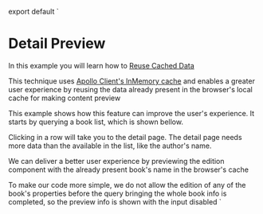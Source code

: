 export default `
# Detail Preview

In this example you will learn how to
[Reuse Cached Data](https://www.apollographql.com/docs/react/advanced/caching.html#readfragment)

This technique uses [Apollo Client's InMemory cache](https://www.apollographql.com/docs/react/advanced/caching.html#smooth-scroll-top) and enables a greater user experience by reusing the data already present in the browser's local cache for making content preview

This example shows how this feature can improve the user's experience. It starts by querying a book list, which is shown bellow. 

Clicking in a row will take you to the detail page. The detail page needs more data than the available in the list, like the author's name. 

We can deliver a better user experience by previewing the edition component with the already present book's name in the browser's cache

To make our code more simple, we do not allow the edition of any of the book's properties before the query bringing the whole book info is completed, so the preview info is shown with the input disabled
`
